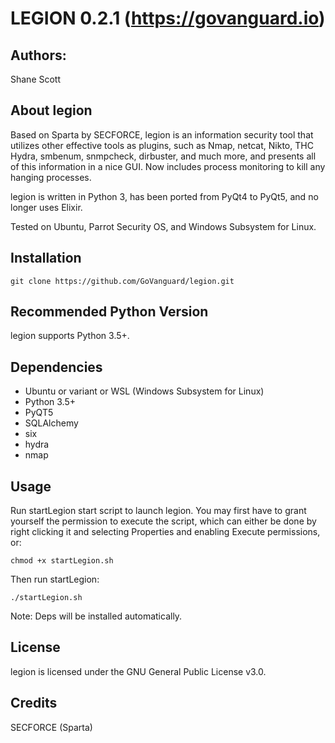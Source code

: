 LEGION 0.2.1 (https://govanguard.io)
==

## Authors:
Shane Scott

## About legion
Based on Sparta by SECFORCE, legion is an information security tool that utilizes other effective tools as plugins, such as Nmap, netcat, Nikto, THC Hydra, smbenum, snmpcheck, dirbuster, and much more, and presents all of this information in a nice GUI. Now includes process monitoring to kill any hanging processes.

legion is written in Python 3, has been ported from PyQt4 to PyQt5, and no longer uses Elixir. 

Tested on Ubuntu, Parrot Security OS, and Windows Subsystem for Linux.

## Installation
```
git clone https://github.com/GoVanguard/legion.git
```

## Recommended Python Version
legion supports Python 3.5+.

## Dependencies
* Ubuntu or variant or WSL (Windows Subsystem for Linux)
* Python 3.5+
* PyQT5
* SQLAlchemy
* six
* hydra
* nmap

## Usage
Run startLegion start script to launch legion. You may first have to grant yourself the permission to execute the script, which can either be done by right clicking it and selecting Properties and enabling Execute permissions, or:
```
chmod +x startLegion.sh
```

Then run startLegion:
```
./startLegion.sh
```
Note: Deps will be installed automatically.

## License
legion is licensed under the GNU General Public License v3.0.

## Credits
SECFORCE (Sparta)

